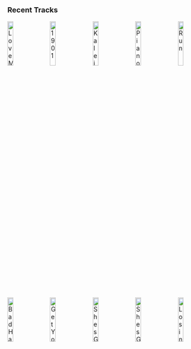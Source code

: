 ### Recent Tracks
[<img src='https://lastfm.freetls.fastly.net/i/u/300x300/d78379296a161f8dde0bbe0494948166.png' width='16%' height='16%' alt='Love Me Again'>](https://www.last.fm/music/john%2bnewman/_/love%2bme%2bagain)&nbsp;&nbsp;&nbsp;&nbsp;[<img src='https://lastfm.freetls.fastly.net/i/u/300x300/b06defa449863fea6a78434c268dff47.png' width='16%' height='16%' alt='1901'>](https://www.last.fm/music/phoenix/_/1901)&nbsp;&nbsp;&nbsp;&nbsp;[<img src='https://lastfm.freetls.fastly.net/i/u/300x300/51721f29da2ac7adb039ffeefad04385.png' width='16%' height='16%' alt='Kaleidoscope (feat. Grace Grundy)'>](https://www.last.fm/music/vicetone/_/kaleidoscope%2b%2528feat.%2bgrace%2bgrundy%2529)&nbsp;&nbsp;&nbsp;&nbsp;[<img src='https://lastfm.freetls.fastly.net/i/u/300x300/54b37d139a3e4656817f66e794492302.png' width='16%' height='16%' alt='Piano Man'>](https://www.last.fm/music/billy%2bjoel/_/piano%2bman)&nbsp;&nbsp;&nbsp;&nbsp;[<img src='https://lastfm.freetls.fastly.net/i/u/300x300/f0959abbb0194512c54f00460cffd7ce.png' width='16%' height='16%' alt='Run'>](https://www.last.fm/music/coin/_/run)&nbsp;&nbsp;&nbsp;&nbsp;<br>[<img src='https://lastfm.freetls.fastly.net/i/u/300x300/710475226569688febcafdb4ed3b7ae3.png' width='16%' height='16%' alt='Bad Habits'>](https://www.last.fm/music/ookay/_/bad%2bhabits)&nbsp;&nbsp;&nbsp;&nbsp;[<img src='https://lastfm.freetls.fastly.net/i/u/300x300/a0415a6bb9b2f80e720239f96d06ff0f.png' width='16%' height='16%' alt='Get Your Wish'>](https://www.last.fm/music/porter%2brobinson/_/get%2byour%2bwish)&nbsp;&nbsp;&nbsp;&nbsp;[<img src='https://lastfm.freetls.fastly.net/i/u/300x300/8a1029822eeb4357c36636d2985b5303.png' width='16%' height='16%' alt='Shes Got a Way'>](https://www.last.fm/music/billy%2bjoel/_/she%2527s%2bgot%2ba%2bway)&nbsp;&nbsp;&nbsp;&nbsp;[<img src='https://lastfm.freetls.fastly.net/i/u/300x300/8a1029822eeb4357c36636d2985b5303.png' width='16%' height='16%' alt='Shes Got a Way'>](https://www.last.fm/music/billy%2bjoel/_/she%2527s%2bgot%2ba%2bway)&nbsp;&nbsp;&nbsp;&nbsp;[<img src='https://lastfm.freetls.fastly.net/i/u/300x300/78ced537806df2f04eae30257656d60f.png' width='16%' height='16%' alt='Losing It Over You (feat. Ayme)'>](https://www.last.fm/music/matoma/_/losing%2bit%2bover%2byou%2b%2528feat.%2bayme%2529)&nbsp;&nbsp;&nbsp;&nbsp;<br>